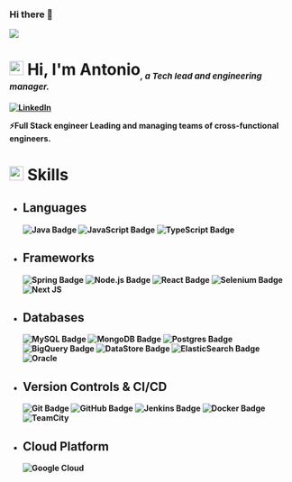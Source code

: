 ### Hi there 👋
[![](https://visitcount.itsvg.in/api?id=toninofox&label=Profile%20Views&color=3&icon=1&pretty=true)](https://visitcount.itsvg.in)

# <img src="https://media.giphy.com/media/TEnXkcsHrP4YedChhA/giphy.gif" width ="25"> <b>Hi, I'm Antonio<sub style="font-size: 15px; font-style: italic">, a Tech lead and engineering manager.</sub> 

[![LinkedIn](https://img.shields.io/badge/Antonio%20La%20Gamma-%230077B5.svg?logo=linkedin&logoColor=white)](https://linkedin.com/in/antonio-la-gamma) 

⚡Full Stack engineer Leading and managing teams of cross-functional engineers.<br>

# <img src="https://media2.giphy.com/media/QssGEmpkyEOhBCb7e1/giphy.gif?cid=ecf05e47a0n3gi1bfqntqmob8g9aid1oyj2wr3ds3mg700bl&rid=giphy.gif" width ="25"> <b>Skills</b>

- ## Languages
    ![Java Badge](https://custom-icon-badges.demolab.com/badge/Java-ED8B00.svg?logo=java-colorful)
    ![JavaScript Badge](https://img.shields.io/badge/Javascript*-%23323330.svg?&logo=javascript&logoColor=%23F7DF1E&style=flat)
    ![TypeScript Badge](https://img.shields.io/badge/TypeScript*-3178C6?logo=typescript&logoColor=fff&style=flat)

- ## Frameworks
    ![Spring Badge](https://img.shields.io/badge/Spring-%236DB33F.svg?&logo=spring&logoColor=white&style=flat)
    ![Node.js Badge](https://img.shields.io/badge/Node.js*-393?logo=nodedotjs&logoColor=fff&style=flat) 
    ![React Badge](https://img.shields.io/badge/React*-%2320232a.svg?&logo=react&logoColor=%2361DAFB&style=flat) 
    ![Selenium Badge](https://img.shields.io/badge/Selenium-43B02A?logo=selenium&logoColor=fff&style=flat)
    ![Next JS](https://img.shields.io/badge/Next-black?style=for-the-badge&logo=next.js&logoColor=white)

- ## Databases     
    ![MySQL Badge](https://img.shields.io/badge/MySQL-%2300f.svg?&logo=mysql&logoColor=white&style=flat)
    ![MongoDB Badge](https://img.shields.io/badge/MongoDB-%234ea94b.svg?&logo=mongodb&logoColor=white&style=flat) 
    ![Postgres Badge](https://img.shields.io/badge/Postgres-%23316192.svg?&logo=postgresql&logoColor=white&style=flat) 
    ![BigQuery Badge](https://img.shields.io/badge/BigQuery-%234285F4.svg?&logo=GoogleCloud&logoColor=white&style=flat)
    ![DataStore Badge](https://img.shields.io/badge/DataStore-%234285F4.svg?&logo=GoogleCloud&logoColor=white&style=flat)
    ![ElasticSearch Badge](https://img.shields.io/badge/ElasticSearch*-%23039BE5.svg?&logo=elasticsearch&style=flat)
    ![Oracle](https://img.shields.io/badge/Oracle-F80000?style=for-the-badge&logo=oracle&logoColor=white)

- ## Version Controls & CI/CD
    ![Git Badge](https://img.shields.io/badge/Git-F05032?logo=git&logoColor=fff&style=flat)
    ![GitHub Badge](https://img.shields.io/badge/GitHub-181717?logo=github&logoColor=fff&style=flat)
    ![Jenkins Badge](https://img.shields.io/badge/Jenkins-%232C5263.svg?&logo=jenkins&logoColor=white&style=flat) 
    ![Docker Badge](https://img.shields.io/badge/Docker*-2496ED?logo=docker&logoColor=fff&style=flat)
    ![TeamCity](https://img.shields.io/badge/teamcity-000000.svg?style=for-the-badge&logo=teamcity&logoColor=white)

- ## Cloud Platform
    ![Google Cloud](https://img.shields.io/badge/GoogleCloud-%234285F4.svg?style=for-the-badge&logo=google-cloud&logoColor=white)
